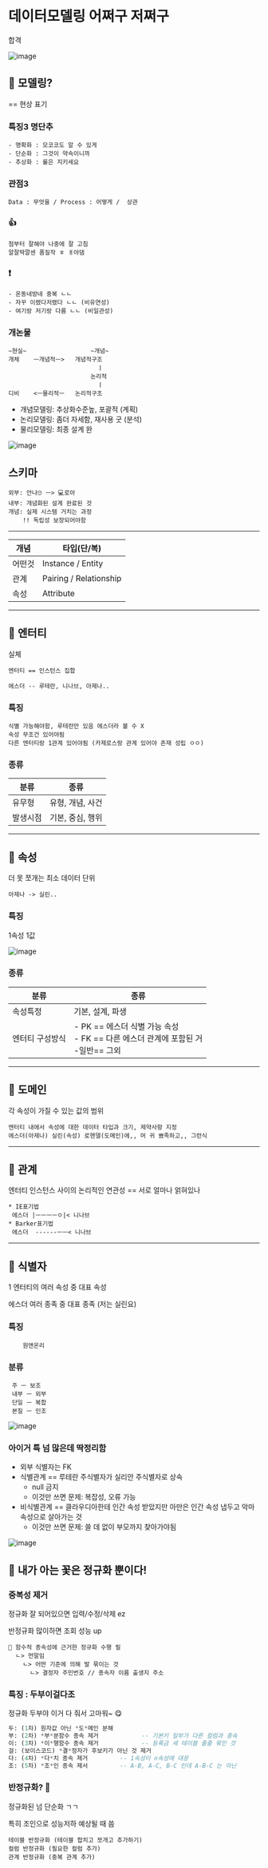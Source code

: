 # 데이터모델링 어쩌구 저쩌구
합격

![image](https://github.com/annamon/fsqld/assets/26790791/8c7feaae-1042-4652-aae5-5e585c1c253c)
## 🤨 모델링?
== 현상 표기
### 특징3 **명단추**
    - 명확화 : 모코코도 알 수 있게
    - 단순화 : 그것이 약속이니까
    - 추상화 : 룰은 지키세요
### 관점3
    Data : 무엇을 / Process : 어떻게 /  상관
### 👍
    첨부터 잘해야 나중에 잘 고침
    알잘딱깔센 품질작 ㅎ ㅐ야댐
### ❗
    - 온동네방네 중복 ㄴㄴ
    - 자꾸 이랬다저랬다 ㄴㄴ (비유연성)
    - 여기랑 저기랑 다름 ㄴㄴ (비일관성)
### 개논물
```
~현실~                  ~개념~
개체    ㅡ개념적ㅡ>   개념적구조
                         ㅣ
                       논리적
                         ㅣ
디비    <ㅡ물리적ㅡ   논리적구조
```

- 개념모델링: 추상화수준높, 포괄적 (계획)
- 논리모델링: 좀더 자세함, 재사용 굿 (분석)
- 물리모델링: 최종 설계 완

![image](https://github.com/annamon/fsqld/assets/26790791/e15b15b9-a33b-494a-8e09-274a072f6e7f)

## 스키마
    외부: 안나🙄 ㅡ> 💻로아
    내부: 개념화된 설계 완료된 것
    개념: 실제 시스템 거치는 과정
        !! 독립성 보장되어야함

---



| 개념 | 타입(단/복) |
| ---- | ---- |
|어떤것 | Instance / Entity |
|관계 | Pairing / Relationship|
|속성| Attribute|
***
## 🎈 엔터티
실체

    엔터티 == 인스턴스 집합
    
    에스더 -- 루테란, 니나브, 아제나..
### 특징
    식별 가능해야함, 루테란만 있음 에스더라 볼 수 X
    속성 무조건 있어야됨
    다른 엔터티랑 1관계 있어야됨 (카제로스랑 관계 있어야 존재 성립 ㅇㅇ)
### 종류
| 분류 | 종류 |
| ---- | ---- |
|유무형| 유형, 개념, 사건 |
|발생시점| 기본, 중심, 행위 |
***
## 🎈 속성
더 못 쪼개는 최소 데이터 단위
```
아제나 -> 실린.. 
```
### 특징
1속성 1값

![image](https://github.com/annamon/fsqld/assets/26790791/88157011-41e9-48f3-9bfc-7b7b9c645d0f)
### 종류
| 분류 | 종류 |
| ---- | ---- |
|속성특정| 기본, 설계, 파생 |
|엔터티 구성방식| - PK == 에스더 식별 가능 속성<br/>- FK == 다른 에스더 관계에 포함된 거<br/>-일반== 그외|
***
## 🎈 도메인
각 속성이 가질 수 있는 값의 범위
```
엔터티 내에서 속성에 대한 데이터 타입과 크기, 제약사항 지정
에스더(아제나) 실린(속성) 로헨델(도메인)에,, 머 귀 뾰족하고,, 그런식
```
***
## 🎈 관계
엔터티 인스턴스 사이의 논리적인 연관성 == 서로 얼마나 얽혀있나 
```
* IE표기법
 에스더 |ㅡㅡㅡㅡㅇ|< 니나브
* Barker표기법
 에스더  ------ㅡㅡ< 니나브
```
***
## 🎈 식별자
1 엔터티의 여러 속성 중 대표 속성

에스더 여러 종족 중 대표 종족 (저는 실린요)

### 특징
        원앤온리
### 분류
```
 주 ㅡ 보조
 내부 ㅡ 외부
 단일 ㅡ 복합
 본질 ㅡ 인조
```
![image](https://github.com/annamon/fsqld/assets/26790791/aa2307f1-bb3f-4e06-a05a-29e63cb1e621)

### 아이거 특 넘 많은데 딱정리함
* 외부 식별자는 FK
* 식별관계 == 루테란 주식별자가 실리안 주식별자로 상속
  * null 금지
  * 이것만 쓰면 문제: 복잡성, 오류 가능
* 비식별관계 == 클라우디아한테 인간 속성 받았지만 아만은 인간 속성 냅두고 악마 속성으로 살아가는 것
  * 이것만 쓰면 문제: 쓸 데 없이 부모까지 찾아가야됨

![image](https://github.com/annamon/fsqld/assets/26790791/469e6a36-d44e-4c04-92a5-67e7986ed31f)


## 🌺 내가 아는 꽃은 정규화 뿐이다!
### 중복성 제거
정규화 잘 되어있으면 입력/수정/삭제 ez

반정규화 많이하면 조회 성능 up

```
🔨 함수적 종속성에 근거한 정규화 수행 필
  ㄴ> 먼말임
    ㄴ> 어떤 기준에 의해 발 묶이는 것
      ㄴ> 결정자 주민번호 // 종속자 이름 출생지 주소 
```
### 특징 : 두부이걸다조
정규화 두부야 이거 다 줘서 고마워~ 😋
```sql
두: (1차) 원자값 아닌 *도*메인 분해 
부: (2차) *부*분함수 종속 제거            -- 기본키 일부가 다른 컬럼과 종속
이: (3차) *이*행함수 종속 제거            -- 등록금 세 테이블 줄줄 묶인 것
걸: (보이스코드) *결*정자가 후보키가 아닌 것 제거
다: (4차) *다*치 종속 제거         -- 1속성이 n속성에 대응
조: (5차) *조*인 종속 제서         -- A-B, A-C, B-C 인데 A-B-C 는 아닌 
```

### 반정규화? 🤪
정규화된 넘 단순화 ㄱㄱ

특히 조인으로 성능저하 예상될 때 씀
```
테이블 반정규화 (테이블 합치고 쪼개고 추가하기)
컬럼 반정규화 (필요한 컬럼 추가)
관계 반정규화 (중복 관계 추가)
```
